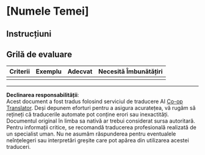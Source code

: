 <!--
CO_OP_TRANSLATOR_METADATA:
{
  "original_hash": "b5f62ec256c7e43e771f0d3b4e1a9130",
  "translation_date": "2025-08-28T08:10:57+00:00",
  "source_file": "lesson-template/assignment.md",
  "language_code": "ro"
}
-->
# [Numele Temei]

## Instrucțiuni

## Grilă de evaluare

| Criterii | Exemplu | Adecvat | Necesită Îmbunătățiri |
| -------- | ------- | ------- | --------------------- |
|          |         |         |                       |

---

**Declinarea responsabilității**:  
Acest document a fost tradus folosind serviciul de traducere AI [Co-op Translator](https://github.com/Azure/co-op-translator). Deși depunem eforturi pentru a asigura acuratețea, vă rugăm să rețineți că traducerile automate pot conține erori sau inexactități. Documentul original în limba sa nativă ar trebui considerat sursa autoritară. Pentru informații critice, se recomandă traducerea profesională realizată de un specialist uman. Nu ne asumăm răspunderea pentru eventualele neînțelegeri sau interpretări greșite care pot apărea din utilizarea acestei traduceri.